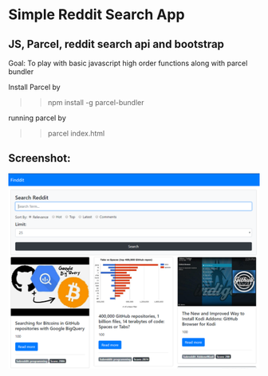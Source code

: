 # Simple Reddit Search App
JS, Parcel, reddit search api and bootstrap
-------------------------------------------------

Goal:
To play with basic javascript high order functions along with parcel bundler

Install Parcel by 
>> npm install -g parcel-bundler

running parcel by
>> parcel index.html

Screenshot:
---------------------------------------------------
![](https://github.com/wingkeileung/SimpleRedditSearch/blob/master/screenshot/SS1.png "Screenshot of the app")
